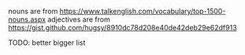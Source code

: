 nouns are from https://www.talkenglish.com/vocabulary/top-1500-nouns.aspx
adjectives are from https://gist.github.com/hugsy/8910dc78d208e40de42deb29e62df913

TODO: better bigger list